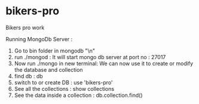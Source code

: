 # bikers-pro
Bikers pro work

Running MongoDb Server :

1) Go to bin folder in mongodb "\n"
2) run ./mongod : It will start mongo db server at port no : 27017
3) Now run ./mongo in new terminal: We can now use it to create or modify the database and collection
4) find db : db
5) switch to or create DB : use 'bikers-pro'
6) See all the collections : show collections
7) See the data inside a collection : db.collection.find()
